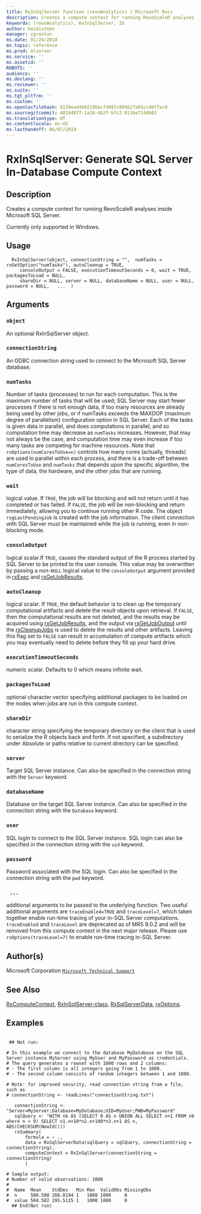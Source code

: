 ```yaml
---
title: RxInSqlServer function (revoAnalytics) | Microsoft Docs
description: Creates a compute context for running RevoScaleR analyses inside Microsoft SQL Server.  Currently only supported in Windows.
keywords: (revoAnalytics), RxInSqlServer, IO
author: heidisteen
manager: cgronlun
ms.date: 01/24/2018
ms.topic: reference
ms.prod: mlserver
ms.service: ''
ms.assetid: ''
ROBOTS: ''
audience: ''
ms.devlang: ''
ms.reviewer: ''
ms.suite: ''
ms.tgt_pltfrm: ''
ms.custom: ''
ms.openlocfilehash: 6139ead4b9219bbcf4997c094627a05cc40ffac0
ms.sourcegitcommit: 482448f7-1a28-4b2f-b7c2-911be7144b02
ms.translationtype: HT
ms.contentlocale: en-US
ms.lasthandoff: 06/07/2019
---
```

 # <a name="rxinsqlserver-generate-sql-server-in-database-compute-context"></a>RxInSqlServer: Generate SQL Server In-Database Compute Context 
 ## <a name="description"></a>Description
 Creates a compute context for running RevoScaleR analyses inside Microsoft SQL Server.

Currently only supported in Windows. 

 ## <a name="usage"></a>Usage

```   
  RxInSqlServer(object, connectionString = "",  numTasks = rxGetOption("numTasks"), autoCleanup = TRUE, 
     consoleOutput = FALSE, executionTimeoutSeconds = 0, wait = TRUE, packagesToLoad = NULL, 
     shareDir = NULL, server = NULL, databaseName = NULL, user = NULL, password = NULL,   ...  )

```


 ## <a name="arguments"></a>Arguments



 ### `object`
  An optional RxInSqlServer object.  


 ### `connectionString`
  An ODBC connection string used to connect to the Microsoft SQL Server database.  



 ### `numTasks`
  Number of tasks (processes) to run for each computation. This is the maximum number of tasks that will be used; SQL Server  may start fewer processes if there is not enough data, if too many resources are already being used by other jobs, or if  numTasks exceeds the MAXDOP (maximum degree of parallelism) configuration option in SQL Server. Each of the tasks is given data in parallel, and does computations in parallel, and so computation time may decrease as `numTasks` increases. However, that may not always be the case, and computation time may even increase if too many tasks are competing for machine resources. Note that `rxOptions(numCoresToUse=n)` controls how many cores (actually, threads) are used in parallel within each process,  and there is a trade-off between `numCoresToUse` and `numTasks` that depends upon the specific algorithm,  the type of data, the hardware, and the other jobs that are running.  



 ### `wait`
  logical value. If `TRUE`, the job will be blocking and will not return until   it has completed or has failed. If `FALSE`, the job will be non-blocking and return immediately,  allowing you to continue running other R code. The object `rxgLastPendingJob` is created with the job information. The client connection with SQL Server must be maintained while the job is running, even in non-blocking mode.  


 ### `consoleOutput`
  logical scalar.If `TRUE`, causes the standard output  of the R process started by SQL Server to be printed to the user console. This value may be  overwritten by passing a non-`NULL` logical value to the `consoleOutput` argument  provided in [rxExec](rxExec.md) and [rxGetJobResults](rxGetJobResults.md).  


 ### `autoCleanup`
  logical scalar. If `TRUE`, the default behavior is to clean up the  temporary computational artifacts and delete the result objects upon retrieval.  If `FALSE`,  then the computational results are not deleted, and the results may be acquired using  [rxGetJobResults](rxGetJobResults.md), and the output via [rxGetJobOutput](rxGetJobOutput.md) until the  [rxCleanupJobs](rxCleanup.md) is used to delete the results and other artifacts. Leaving this flag set to `FALSE` can result in accumulation of compute artifacts which you may eventually need to delete before they fill up your hard drive.  



 ### `executionTimeoutSeconds`
  numeric scalar. Defaults to 0 which means infinite wait.  



 ### `packagesToLoad`
 optional character vector specifying additional packages to be  loaded on the nodes when jobs are run in this compute context.  



 ### `shareDir`
 character string specifying the temporary directory on the client that is  used to serialize the R objects back and forth. If not specified, a subdirectory under  Absolute or paths relative to current directory can be specified.  



 ### `server`
 Target SQL Server instance.     Can also be specified in the connection string with the `Server` keyword. 



 ### `databaseName`
 Database on the target SQL Server instance.     Can also be specified in the connection string with the `Database` keyword. 



 ### `user`
 SQL login to connect to the SQL Server instance.   SQL login can also be specified in the connection string with the `uid` keyword. 



 ### `password`
 Password associated with the SQL login. Can also be specified in the connection  string with the `pwd` keyword. 



 ### ` ...`
 additional arguments to be passed to the underlying function. Two useful additional arguments are `traceEnabled=TRUE` and `traceLevel=7`, which taken together enable run-time tracing of your in-SQL Server computations. `traceEnabled` and `traceLevel` are deprecated as of MRS 9.0.2 and will be removed from this compute context in the next major release. Please use `rxOptions(traceLevel=7)` to enable run-time tracing in-SQL Server. 




 ## <a name="authors"></a>Author(s)
 Microsoft Corporation [`Microsoft Technical Support`](https://go.microsoft.com/fwlink/?LinkID=698556&clcid=0x409)


 ## <a name="see-also"></a>See Also

[RxComputeContext](RxComputeContext.md), [RxInSqlServer-class](RxInSqlServer-class.md), [RxSqlServerData](RxSqlServerData.md), [rxOptions](rxOptions.md).


 ## <a name="examples"></a>Examples

 ```

  ## Not run:

# In this example we connect to the database MyDatabase on the SQL Server instance MyServer using MyUser and MyPassword as credentials.
# The query generates a rowset with 1000 rows and 2 columns:
# - The first column is all integers going from 1 to 1000.
# - The second column consists of random integers between 1 and 1000.

# Note: for improved security, read connection string from a file, such as
# connectionString <- readLines("connectionString.txt")

    connectionString <- "Server=MyServer;Database=MyDatabase;UID=MyUser;PWD=MyPassword"
    sqlQuery <- "WITH nb AS (SELECT 0 AS n UNION ALL SELECT n+1 FROM nb where n < 9) SELECT n1.n+10*n2.n+100*n3.n+1 AS n, ABS(CHECKSUM(NewId())) 
    rxSummary(
        formula = ~ .,
        data = RxSqlServerData(sqlQuery = sqlQuery, connectionString = connectionString),
        computeContext = RxInSqlServer(connectionString = connectionString)
        )

# Sample output:
# Number of valid observations: 1000 
# 
#  Name  Mean    StdDev   Min Max  ValidObs MissingObs
#  n     500.500 288.8194 1   1000 1000     0         
#  value 504.582 295.5115 1   1000 1000     0      
   ## End(Not run) 
```


